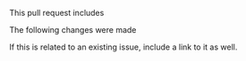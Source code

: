 This pull request includes

The following changes were made

If this is related to an existing issue, include a link to it as well.
